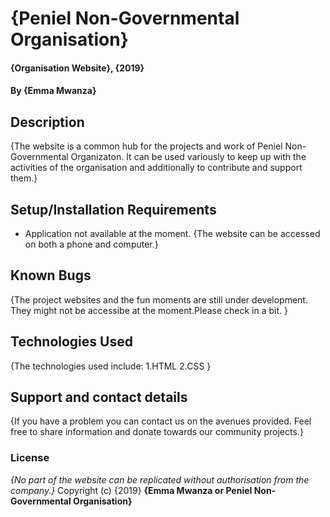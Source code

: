 # {Peniel Non-Governmental Organisation}
#### {Organisation Website}, {2019}
#### By **{Emma Mwanza}**
## Description
{The website is a common hub for the projects and work of Peniel Non-Governmental Organizaton. It can be used variously to keep up with the activities of the organisation and additionally to contribute and support them.}
## Setup/Installation Requirements
* Application not available at the moment.
{The website can be accessed on both a phone and computer.}
## Known Bugs
{The project websites and the fun moments are still under development. They might not be accessibe at the moment.Please check in a bit. }
## Technologies Used
{The technologies used include:
1.HTML
2.CSS
}
## Support and contact details
{If you have a problem you can contact us on the avenues provided. Feel free to share information and donate towards our community projects.}
### License
*{No part of the website can be replicated without authorisation from the company.}*
Copyright (c) {2019} **{Emma Mwanza or Peniel Non-Governmental Organisation}**